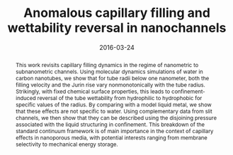 ---
title: "Anomalous capillary filling and wettability reversal in nanochannels"
date: 2016-03-24
publishDate: 2016-03-24
authors: ["**Junkai Zhang**", "Christophe Ybert", "Lydéric Bocquet", "Laurent Joly"]
publication_types: ["2"]
abstract: "This work revisits capillary filling dynamics in the regime of nanometric to subnanometric channels. Using molecular dynamics simulations of water in carbon nanotubes, we show that for tube radii below one nanometer, both the filling velocity and the Jurin rise vary nonmonotonically with the tube radius. Strikingly, with fixed chemical surface properties, this leads to confinement-induced reversal of the tube wettability from hydrophilic to hydrophobic for specific values of the radius. By comparing with a model liquid metal, we show that these effects are not specific to water. Using complementary data from slit channels, we then show that they can be described using the disjoining pressure associated with the liquid structuring in confinement. This breakdown of the standard continuum framework is of main importance in the context of capillary effects in nanoporous media, with potential interests ranging from membrane selectivity to mechanical energy storage."
featured: true
publication: "Physical Review E, 93, 3"
links:
  - icon_pack: fas
    icon: scroll
    name: Link
    url: 'https://journals.aps.org/pre/abstract/10.1103/PhysRevE.93.033123'
---